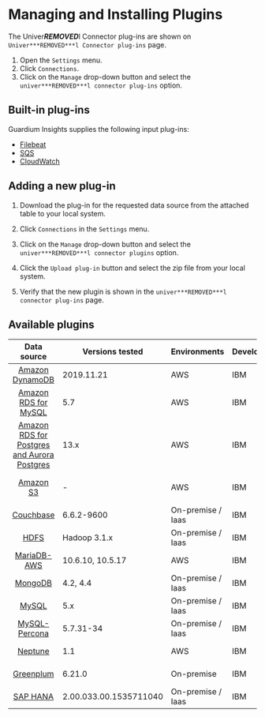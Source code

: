 # Managing and Installing Plugins
The Univer***REMOVED***l Connector plug-ins are shown on `Univer***REMOVED***l Connector plug-ins` page. 
1. Open the `Settings` menu.
2. Click `Connections`.
3. Click on the `Manage` drop-down button and select the `univer***REMOVED***l connector plug-ins` option.


## Built-in plug-ins

Guardium Insights supplies the following input plug-ins: 
* [Filebeat](../../../input-plugin/logstash-input-beats/README.md)
* [SQS](../../../input-plugin/logstash-input-sqs/README.md)
* [CloudWatch](../../../input-plugin/logstash-input-cloudwatch-logs/README.md)

## Adding a new plug-in

1. Download the plug-in for the requested data source from the attached table to your local system.

2. Click `Connections` in the `Settings` menu.

3. Click on the `Manage` drop-down button and select the `univer***REMOVED***l connector plugins` option.

4. Click the `Upload plug-in` button and select the zip file from your local system.

5. Verify that the new plugin is shown in the `univer***REMOVED***l connector plug-ins` page.

## Available plugins
|                                                    Data source                                                    | Versions tested        | Environments      | Developer | Supported inputs              |                                                    Download                                                    |
|:-----------------------------------------------------------------------------------------------------------------:|------------------------|-------------------|-----------|-------------------------------|:--------------------------------------------------------------------------------------------------------------:|
|               [Amazon DynamoDB](../../../filter-plugin/logstash-filter-dynamodb-guardium/README.md)               | 2019.11.21             | AWS               | IBM       | CloudWatch (pull)             |  [GI](https://github.com/IBM/univer***REMOVED***l-connectors/releases/download/v1.2.0/DynamodbOverCloudwatchPackage.zip)  |
|            [Amazon RDS for MySQL](../../../filter-plugin/logstash-filter-mysql-aws-guardium/README.md)            | 5.7                    | AWS               | IBM       | CloudWatch (pull)             | [GI](https://github.com/IBM/univer***REMOVED***l-connectors/releases/download/v1.2.0/MysqlOverCloudwatchLogsPackage.zip)  |
| [Amazon RDS for Postgres and Aurora Postgres](../../../filter-plugin/logstash-filter-postgres-guardium/README.md) | 13.x                   | AWS               | IBM       | CloudWatch (pull)             |  [GI](https://github.com/IBM/univer***REMOVED***l-connectors/releases/download/v1.2.0/PostgresOverCloudWatchPackage.zip)  |                                                  
|                     [Amazon S3](../../../filter-plugin/logstash-filter-s3-guardium/README.md)                     | -                      | AWS               | IBM       | CloudWatch (pull), SQS (pull) |   [GI](https://github.com/IBM/univer***REMOVED***l-connectors/releases/download/v1.2.0/S3OverCloudwatchLogsPackage.zip)   |
|                [Couchbase](../../../filter-plugin/logstash-filter-couchbasedb-guardium/README.md)                 | 6.6.2-9600             | On-premise / Iaas | IBM       | Filebeat (push)               | [GI](https://github.com/IBM/univer***REMOVED***l-connectors/releases/download/v1.2.0/CouchbasedbOverFilebeatPackage.zip)  |
|                      [HDFS](../../../filter-plugin/logstash-filter-hdfs-guardium/README.md)                       | Hadoop 3.1.x           | On-premise / Iaas | IBM       | Filebeat (push)               |     [GI](https://github.com/IBM/univer***REMOVED***l-connectors/releases/download/v1.2.0/HDFSOverFilebeatPackage.zip)     |
|  [MariaDB-AWS](../../../filter-plugin/logstash-filter-mariadb-aws-guardium/README.md)                        		   | 10.6.10, 10.5.17       | AWS               | IBM       | CloudWatch (pull)             |  [GI](https://github.com/IBM/univer***REMOVED***l-connectors/releases/download/v1.2.0/MariaDBOverCloudWatchPackage.zip)   |
|                   [MongoDB](../../../filter-plugin/logstash-filter-mongodb-guardium/README.md)                    | 4.2, 4.4               | On-premise / Iaas | IBM       | Filebeat (push)               |   [GI](https://github.com/IBM/univer***REMOVED***l-connectors/releases/download/v1.2.0/MongodbOverFilebeatPackage.zip)    |
|                     [MySQL](../../../filter-plugin/logstash-filter-mysql-guardium/README.md)                      | 5.x                    | On-premise / Iaas | IBM       | Filebeat (push)               |    [GI](https://github.com/IBM/univer***REMOVED***l-connectors/releases/download/v1.2.0/MysqlOverFilebeatPackage.zip)     |
|             [MySQL-Percona](../../../filter-plugin/logstash-filter-mysql-percona-guardium/README.md)              | 5.7.31-34              | On-premise / Iaas | IBM       | Filebeat (push)               | [GI](https://github.com/IBM/univer***REMOVED***l-connectors/releases/download/v1.2.0/MysqlPerconaOverFilebeatPackage.zip) |
|                 [Neptune](../../../filter-plugin/logstash-filter-neptune-aws-guardium/README.md)                  | 1.1                    | AWS               | IBM       | CloudWatch (pull)             |  [GI](https://github.com/IBM/univer***REMOVED***l-connectors/releases/download/v1.2.0/NeptuneOverCloudWatchPackage.zip)   |
|             [Greenplum](../../../filter-plugin/logstash-filter-onPremGreenplumdb-guardium/README.md)              | 6.21.0                 | On-premise        | IBM       | Filebeat (push)               | [GI](https://github.com/IBM/univer***REMOVED***l-connectors/releases/download/v1.2.0/GreenplumdbOverFilebeatPackage.zip)  |
|                   [SAP HANA](../../../filter-plugin/logstash-filter-***REMOVED***phana-guardium/README.md)                   | 2.00.033.00.1535711040 | On-premise / Iaas | IBM       | Filebeat (push)               |   [GI](https://github.com/IBM/univer***REMOVED***l-connectors/releases/download/v1.2.0/SaphanaOverFilebeatPackage.zip)    |
